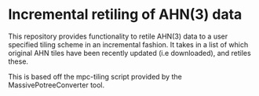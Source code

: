 # Incremental retiling of AHN(3) data

This repository provides functionality to retile AHN(3) data to a user specified tiling
scheme in an incremental fashion. It takes in a list of which original AHN tiles have been
recently updated (i.e downloaded), and retiles these.

This is based off the mpc-tiling script provided by the MassivePotreeConverter tool.
